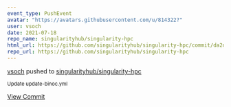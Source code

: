 ```yaml
---
event_type: PushEvent
avatar: "https://avatars.githubusercontent.com/u/814322?"
user: vsoch
date: 2021-07-18
repo_name: singularityhub/singularity-hpc
html_url: https://github.com/singularityhub/singularity-hpc/commit/da2d72ac9dec997b9922b845a1fa453ee69d69bf
repo_url: https://github.com/singularityhub/singularity-hpc
---
```


<a href='https://github.com/vsoch' target='_blank'>vsoch</a> pushed to <a href='https://github.com/singularityhub/singularity-hpc' target='_blank'>singularityhub/singularity-hpc</a>

<small>Update update-binoc.yml</small>

<a href='https://github.com/singularityhub/singularity-hpc/commit/da2d72ac9dec997b9922b845a1fa453ee69d69bf' target='_blank'>View Commit</a>